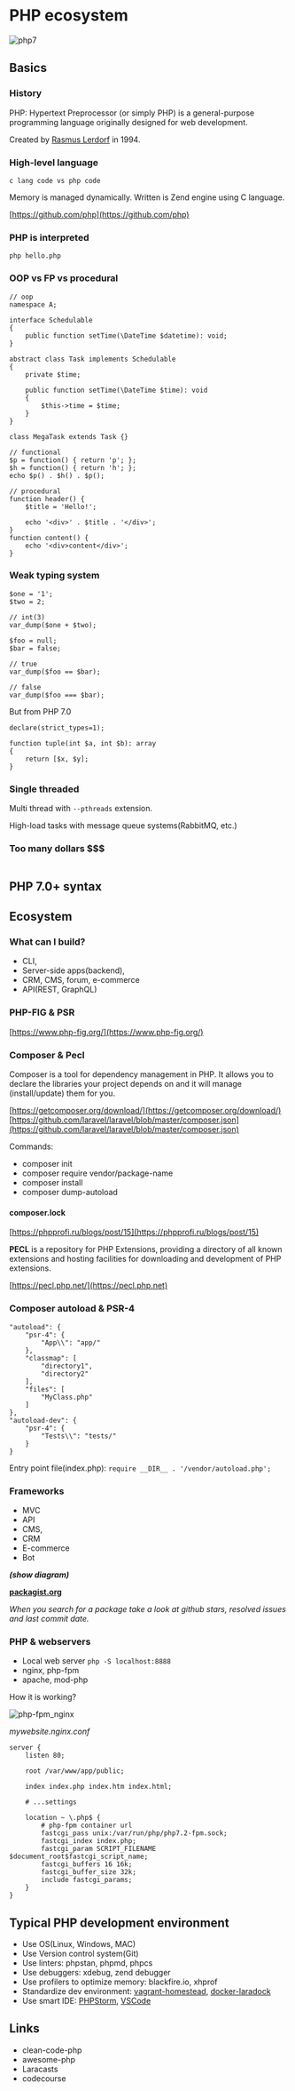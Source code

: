 # PHP ecosystem
![php7](https://www.fastwebhost.in/blog/wp-content/uploads/2016/08/PHP7-ELEPHANT.png)

## Basics

### History
PHP: Hypertext Preprocessor (or simply PHP) is a general-purpose programming language originally designed for web development.

Created by [Rasmus Lerdorf](https://ru.wikipedia.org/wiki/%D0%9B%D0%B5%D1%80%D0%B4%D0%BE%D1%80%D1%84,_%D0%A0%D0%B0%D1%81%D0%BC%D1%83%D1%81) in 1994.

### High-level language
```
c lang code vs php code
```
Memory is managed dynamically. Written is Zend engine using C language.

[https://github.com/php](https://github.com/php)

### PHP is interpreted
```
php hello.php
```

### OOP vs FP vs procedural
```
// oop
namespace A;

interface Schedulable
{
    public function setTime(\DateTime $datetime): void;
}

abstract class Task implements Schedulable
{
    private $time;

    public function setTime(\DateTime $time): void
    {
        $this->time = $time;
    }
}

class MegaTask extends Task {}

// functional
$p = function() { return 'p'; };
$h = function() { return 'h'; };
echo $p() . $h() . $p();

// procedural
function header() {
    $title = 'Hello!';
    
    echo '<div>' . $title . '</div>';
}
function content() {
    echo '<div>content</div>';
}
```

### Weak typing system
```
$one = '1';
$two = 2;

// int(3)
var_dump($one + $two);

$foo = null;
$bar = false;

// true
var_dump($foo == $bar);

// false
var_dump($foo === $bar);
```

But from PHP 7.0
```
declare(strict_types=1);

function tuple(int $a, int $b): array
{
    return [$x, $y];
}
```

### Single threaded 
Multi thread with `--pthreads` extension.

High-load tasks with message queue systems(RabbitMQ, etc.)

### Too many dollars $$$
```
```

## PHP 7.0+ syntax

## Ecosystem

### What can I build?

* CLI,
* Server-side apps(backend),
* CRM, CMS, forum, e-commerce
* API(REST, GraphQL)

### PHP-FIG & PSR

[https://www.php-fig.org/](https://www.php-fig.org/)

### Composer & Pecl

Composer is a tool for dependency management in PHP. It allows you to declare the libraries your project depends on and it will manage (install/update) them for you.

[https://getcomposer.org/download/](https://getcomposer.org/download/)
[https://github.com/laravel/laravel/blob/master/composer.json](https://github.com/laravel/laravel/blob/master/composer.json)

Commands:
* composer init
* composer require vendor/package-name
* composer install
* composer dump-autoload

#### composer.lock
[https://phpprofi.ru/blogs/post/15](https://phpprofi.ru/blogs/post/15)

**PECL** is a repository for PHP Extensions, providing a directory of all known extensions and hosting facilities for downloading and development of PHP extensions.

[https://pecl.php.net/](https://pecl.php.net)

### Composer autoload & PSR-4
```
"autoload": {
    "psr-4": {
        "App\\": "app/"
    },
    "classmap": [
        "directory1",
        "directory2"
    ],
    "files": [
        "MyClass.php"
    ]
},
"autoload-dev": {
    "psr-4": {
        "Tests\\": "tests/"
    }
}
```

Entry point file(index.php): `require __DIR__ . '/vendor/autoload.php';`

### Frameworks
* MVC
* API
* CMS,
* CRM
* E-commerce
* Bot

***(show diagram)***

[**packagist.org**](https://packagist.org/)

*When you search for a package take a look at github stars, resolved issues and last commit date.*

### PHP & webservers

* Local web server `php -S localhost:8888`
* nginx, php-fpm
* apache, mod-php

How it is working?

![php-fpm_nginx](https://datadog-prod.imgix.net/img/blog/nginx-502-bad-gateway-errors-php-fpm/php-fpm-health-3.png?fit=max)

*mywebsite.nginx.conf*
```
server {
    listen 80;

    root /var/www/app/public;

    index index.php index.htm index.html;
    
    # ...settings
    
    location ~ \.php$ {
        # php-fpm container url
        fastcgi_pass unix:/var/run/php/php7.2-fpm.sock;
        fastcgi_index index.php;
        fastcgi_param SCRIPT_FILENAME $document_root$fastcgi_script_name;
        fastcgi_buffers 16 16k;
        fastcgi_buffer_size 32k;
        include fastcgi_params;
    }
}
```

## Typical PHP development environment

* Use OS(Linux, Windows, MAC)
* Use Version control system(Git)
* Use linters: phpstan, phpmd, phpcs
* Use debuggers: xdebug, zend debugger
* Use profilers to optimize memory: blackfire.io, xhprof
* Standardize dev environment: [vagrant-homestead](https://laravel.com/docs/5.8/homestead), [docker-laradock](https://laradock.io/)
* Use smart IDE: [PHPStorm](https://www.jetbrains.com/phpstorm/), [VSCode](https://code.visualstudio.com/)

## Links
* clean-code-php
* awesome-php
* Laracasts
* codecourse
